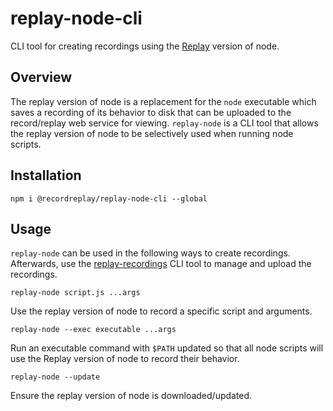 # replay-node-cli

CLI tool for creating recordings using the [Replay](https://replay.io) version of node.

## Overview

The replay version of node is a replacement for the `node` executable which saves a recording of its behavior to disk that can be uploaded to the record/replay web service for viewing.  `replay-node` is a CLI tool that allows the replay version of node to be selectively used when running node scripts.

## Installation

`npm i @recordreplay/replay-node-cli --global`

## Usage

`replay-node` can be used in the following ways to create recordings.  Afterwards, use the [replay-recordings](https://www.npmjs.com/package/@recordreplay/recordings-cli) CLI tool to manage and upload the recordings.

`replay-node script.js ...args`

Use the replay version of node to record a specific script and arguments.

`replay-node --exec executable ...args`

Run an executable command with `$PATH` updated so that all node scripts will use the Replay version of node to record their behavior.

`replay-node --update`

Ensure the replay version of node is downloaded/updated.
